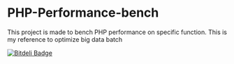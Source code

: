 PHP-Performance-bench
=====================

This project is made to bench PHP performance on specific function. This is my reference to optimize big data batch





[![Bitdeli Badge](https://d2weczhvl823v0.cloudfront.net/nicolas-bastien/php-performance-bench/trend.png)](https://bitdeli.com/free "Bitdeli Badge")

